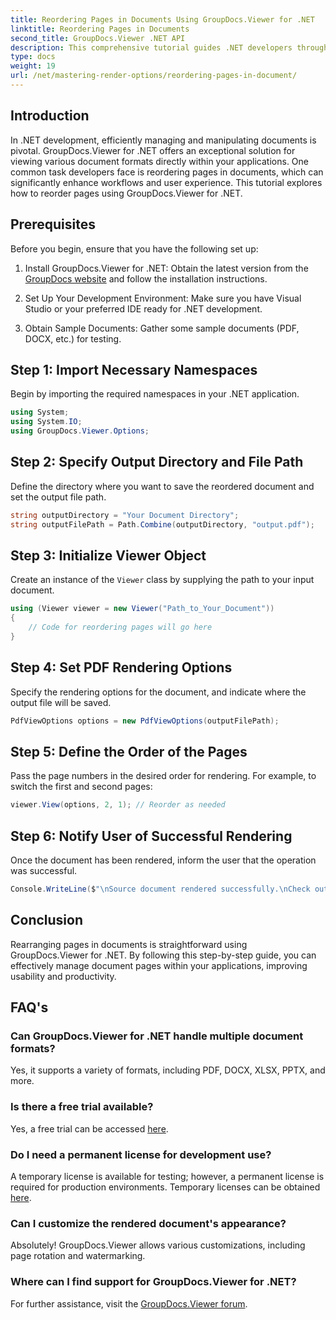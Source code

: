 ```yaml
---
title: Reordering Pages in Documents Using GroupDocs.Viewer for .NET
linktitle: Reordering Pages in Documents
second_title: GroupDocs.Viewer .NET API
description: This comprehensive tutorial guides .NET developers through the process of rearranging pages in various document formats using GroupDocs.Viewer for .NET.
type: docs
weight: 19
url: /net/mastering-render-options/reordering-pages-in-document/
---
```

## Introduction

In .NET development, efficiently managing and manipulating documents is pivotal. GroupDocs.Viewer for .NET offers an exceptional solution for viewing various document formats directly within your applications. One common task developers face is reordering pages in documents, which can significantly enhance workflows and user experience. This tutorial explores how to reorder pages using GroupDocs.Viewer for .NET.

## Prerequisites

Before you begin, ensure that you have the following set up:

1. Install GroupDocs.Viewer for .NET: Obtain the latest version from the [GroupDocs website](https://releases.groupdocs.com/viewer/net/) and follow the installation instructions.
   
2. Set Up Your Development Environment: Make sure you have Visual Studio or your preferred IDE ready for .NET development.

3. Obtain Sample Documents: Gather some sample documents (PDF, DOCX, etc.) for testing.

## Step 1: Import Necessary Namespaces

Begin by importing the required namespaces in your .NET application.

```csharp
using System;
using System.IO;
using GroupDocs.Viewer.Options;
```

## Step 2: Specify Output Directory and File Path

Define the directory where you want to save the reordered document and set the output file path.

```csharp
string outputDirectory = "Your Document Directory";
string outputFilePath = Path.Combine(outputDirectory, "output.pdf");
```

## Step 3: Initialize Viewer Object

Create an instance of the `Viewer` class by supplying the path to your input document.

```csharp
using (Viewer viewer = new Viewer("Path_to_Your_Document"))
{
    // Code for reordering pages will go here
}
```

## Step 4: Set PDF Rendering Options

Specify the rendering options for the document, and indicate where the output file will be saved.

```csharp
PdfViewOptions options = new PdfViewOptions(outputFilePath);
```

## Step 5: Define the Order of the Pages

Pass the page numbers in the desired order for rendering. For example, to switch the first and second pages:

```csharp
viewer.View(options, 2, 1); // Reorder as needed
```

## Step 6: Notify User of Successful Rendering

Once the document has been rendered, inform the user that the operation was successful.

```csharp
Console.WriteLine($"\nSource document rendered successfully.\nCheck output in {outputDirectory}.");
```

## Conclusion

Rearranging pages in documents is straightforward using GroupDocs.Viewer for .NET. By following this step-by-step guide, you can effectively manage document pages within your applications, improving usability and productivity.

## FAQ's

### Can GroupDocs.Viewer for .NET handle multiple document formats?
Yes, it supports a variety of formats, including PDF, DOCX, XLSX, PPTX, and more.

### Is there a free trial available?
Yes, a free trial can be accessed [here](https://releases.groupdocs.com/).

### Do I need a permanent license for development use?
A temporary license is available for testing; however, a permanent license is required for production environments. Temporary licenses can be obtained [here](https://purchase.groupdocs.com/temporary-license/).

### Can I customize the rendered document's appearance?
Absolutely! GroupDocs.Viewer allows various customizations, including page rotation and watermarking.

### Where can I find support for GroupDocs.Viewer for .NET?
For further assistance, visit the [GroupDocs.Viewer forum](https://forum.groupdocs.com/c/viewer/9).
